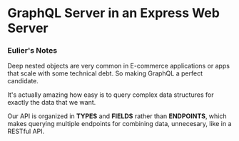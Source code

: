 # GraphQL Server in an Express Web Server

### Eulier's Notes

Deep nested objects are very common in E-commerce applications or apps that scale with some technical debt.
So making GraphQL a perfect candidate.

It's actually amazing how easy is to query complex data structures for exactly the data that we want.

Our API is organized in **TYPES** and **FIELDS** rather than **ENDPOINTS**, which makes querying multiple endpoints for combining data, unnecesary, like in a RESTful API.

